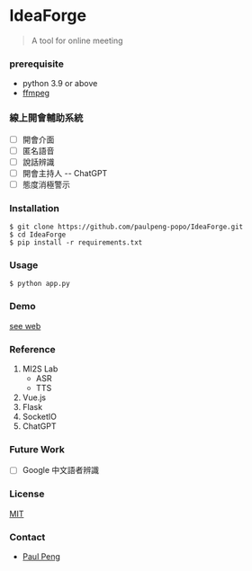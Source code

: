 # IdeaForge

> A tool for online meeting

### prerequisite
- python 3.9 or above
- [ffmpeg](https://ffmpeg.org/download.html#build-windows)

### 線上開會輔助系統
- [ ] 開會介面
- [ ] 匿名語音
- [ ] 說話辨識
- [ ] 開會主持人 -- ChatGPT
- [ ] 態度消極警示

### Installation
```shell
$ git clone https://github.com/paulpeng-popo/IdeaForge.git
$ cd IdeaForge
$ pip install -r requirements.txt
```

### Usage
```shell
$ python app.py
```

### Demo
[see web](https://)

### Reference
1. MI2S Lab
    - ASR
    - TTS
2. Vue.js
3. Flask
4. SocketIO
5. ChatGPT

### Future Work
- [ ] Google 中文語者辨識

### License
[MIT](https://choosealicense.com/licenses/mit/)

### Contact
- [Paul Peng](mailto:kmes1234@gmail.com)
